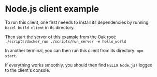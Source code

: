 # Node.js client example

To run this client, one first neeeds to install its dependencies by running
`bazel build client` in its directory.

Then start the server of this example from the Oak root:
`./scripts/docker_run ./scripts/run_server -e hello_world`

In another terminal, you can then run this client from its directory:
`npm start`.

If everything works smoothly, you should then find `HELLO Node.js!` logged to
the client's console.
